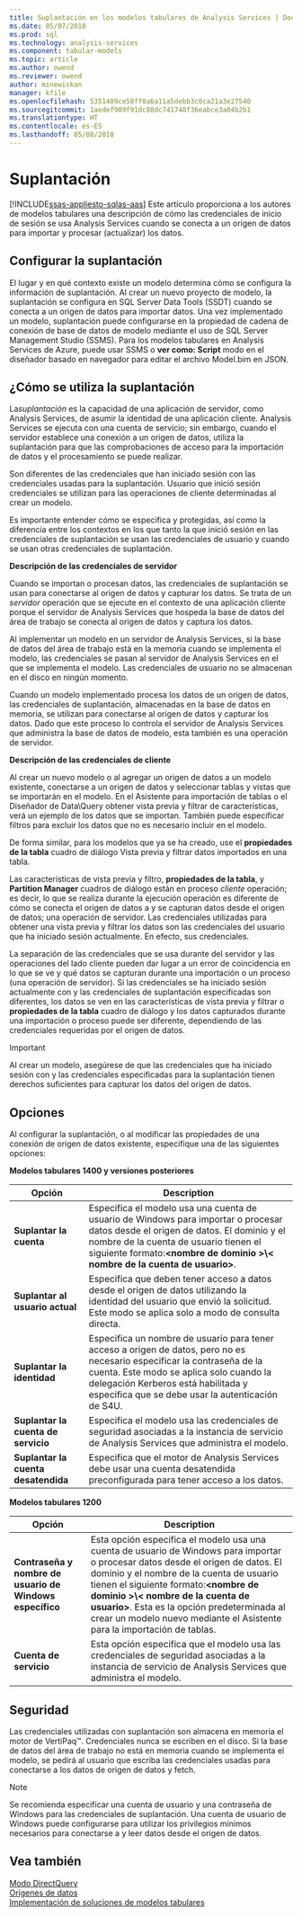 ```yaml
---
title: Suplantación en los modelos tabulares de Analysis Services | Documentos de Microsoft
ms.date: 05/07/2018
ms.prod: sql
ms.technology: analysis-services
ms.component: tabular-models
ms.topic: article
ms.author: owend
ms.reviewer: owend
author: minewiskan
manager: kfile
ms.openlocfilehash: 5351489ce58ff0a6a11a5debb3c0ca21a3e27540
ms.sourcegitcommit: 1aedef909f91dc88dc741748f36eabce3a04b2b1
ms.translationtype: HT
ms.contentlocale: es-ES
ms.lasthandoff: 05/08/2018
---
```

# <a name="impersonation"></a>Suplantación 
[!INCLUDE[ssas-appliesto-sqlas-aas](../../includes/ssas-appliesto-sqlas-aas.md)]
  Este artículo proporciona a los autores de modelos tabulares una descripción de cómo las credenciales de inicio de sesión se usa Analysis Services cuando se conecta a un origen de datos para importar y procesar (actualizar) los datos.  

##  <a name="bkmk_conf_imp_info"></a> Configurar la suplantación  
 El lugar y en qué contexto existe un modelo determina cómo se configura la información de suplantación. Al crear un nuevo proyecto de modelo, la suplantación se configura en SQL Server Data Tools (SSDT) cuando se conecta a un origen de datos para importar datos. Una vez implementado un modelo, suplantación puede configurarse en la propiedad de cadena de conexión de base de datos de modelo mediante el uso de SQL Server Management Studio (SSMS). Para los modelos tabulares en Analysis Services de Azure, puede usar SSMS o **ver como: Script** modo en el diseñador basado en navegador para editar el archivo Model.bim en JSON.
  
##  <a name="bkmk_how_imper"></a> ¿Cómo se utiliza la suplantación  
 La*suplantación* es la capacidad de una aplicación de servidor, como Analysis Services, de asumir la identidad de una aplicación cliente. Analysis Services se ejecuta con una cuenta de servicio; sin embargo, cuando el servidor establece una conexión a un origen de datos, utiliza la suplantación para que las comprobaciones de acceso para la importación de datos y el procesamiento se puede realizar.  
  
 Son diferentes de las credenciales que han iniciado sesión con las credenciales usadas para la suplantación. Usuario que inició sesión credenciales se utilizan para las operaciones de cliente determinadas al crear un modelo.  
  
 Es importante entender cómo se especifica y protegidas, así como la diferencia entre los contextos en los que tanto la que inició sesión en las credenciales de suplantación se usan las credenciales de usuario y cuando se usan otras credenciales de suplantación.  
  
 **Descripción de las credenciales de servidor**  
 
Cuando se importan o procesan datos, las credenciales de suplantación se usan para conectarse al origen de datos y capturar los datos. Se trata de un *servidor* operación que se ejecute en el contexto de una aplicación cliente porque el servidor de Analysis Services que hospeda la base de datos del área de trabajo se conecta al origen de datos y captura los datos.  
  
 Al implementar un modelo en un servidor de Analysis Services, si la base de datos del área de trabajo está en la memoria cuando se implementa el modelo, las credenciales se pasan al servidor de Analysis Services en el que se implementa el modelo. Las credenciales de usuario no se almacenan en el disco en ningún momento.  
  
 Cuando un modelo implementado procesa los datos de un origen de datos, las credenciales de suplantación, almacenadas en la base de datos en memoria, se utilizan para conectarse al origen de datos y capturar los datos. Dado que este proceso lo controla el servidor de Analysis Services que administra la base de datos de modelo, esta también es una operación de servidor.  
  
 **Descripción de las credenciales de cliente**  
  
 Al crear un nuevo modelo o al agregar un origen de datos a un modelo existente, conectarse a un origen de datos y seleccionar tablas y vistas que se importarán en el modelo. En el Asistente para importación de tablas o el Diseñador de Data\Query obtener vista previa y filtrar de características, verá un ejemplo de los datos que se importan. También puede especificar filtros para excluir los datos que no es necesario incluir en el modelo.  
  
 De forma similar, para los modelos que ya se ha creado, use el **propiedades de la tabla** cuadro de diálogo Vista previa y filtrar datos importados en una tabla.  
  
 Las características de vista previa y filtro, **propiedades de la tabla**, y **Partition Manager** cuadros de diálogo están en proceso *cliente* operación; es decir, lo que se realiza durante la ejecución operación es diferente de cómo se conecta el origen de datos a y se capturan datos desde el origen de datos; una operación de servidor. Las credenciales utilizadas para obtener una vista previa y filtrar los datos son las credenciales del usuario que ha iniciado sesión actualmente. En efecto, sus credenciales. 
  
 La separación de las credenciales que se usa durante del servidor y las operaciones del lado cliente pueden dar lugar a un error de coincidencia en lo que se ve y qué datos se capturan durante una importación o un proceso (una operación de servidor). Si las credenciales se ha iniciado sesión actualmente con y las credenciales de suplantación especificadas son diferentes, los datos se ven en las características de vista previa y filtrar o **propiedades de la tabla** cuadro de diálogo y los datos capturados durante una importación o proceso puede ser diferente, dependiendo de las credenciales requeridas por el origen de datos.  
  
> [!IMPORTANT]  
>  Al crear un modelo, asegúrese de que las credenciales que ha iniciado sesión con y las credenciales especificadas para la suplantación tienen derechos suficientes para capturar los datos del origen de datos.  
  
##  <a name="bkmk_imp_info_options"></a> Opciones  
 Al configurar la suplantación, o al modificar las propiedades de una conexión de origen de datos existente, especifique una de las siguientes opciones:  
  
**Modelos tabulares 1400 y versiones posteriores**
 
|Opción|Description|  
|------------|-----------------|  
|**Suplantar la cuenta**|Especifica el modelo usa una cuenta de usuario de Windows para importar o procesar datos desde el origen de datos. El dominio y el nombre de la cuenta de usuario tienen el siguiente formato:**\<nombre de dominio >\\< nombre de la cuenta de usuario\>**.|  
|**Suplantar al usuario actual**|Especifica que deben tener acceso a datos desde el origen de datos utilizando la identidad del usuario que envió la solicitud. Este modo se aplica solo a modo de consulta directa.|  
|**Suplantar la identidad**|Especifica un nombre de usuario para tener acceso a origen de datos, pero no es necesario especificar la contraseña de la cuenta. Este modo se aplica solo cuando la delegación Kerberos está habilitada y especifica que se debe usar la autenticación de S4U.|  
|**Suplantar la cuenta de servicio**|Especifica el modelo usa las credenciales de seguridad asociadas a la instancia de servicio de Analysis Services que administra el modelo.|  
|**Suplantar la cuenta desatendida**|Especifica que el motor de Analysis Services debe usar una cuenta desatendida preconfigurada para tener acceso a los datos.|  


**Modelos tabulares 1200**
 
|Opción|Description|  
|------------|-----------------|  
|**Contraseña y nombre de usuario de Windows específico**|Esta opción especifica el modelo usa una cuenta de usuario de Windows para importar o procesar datos desde el origen de datos. El dominio y el nombre de la cuenta de usuario tienen el siguiente formato:**\<nombre de dominio >\\< nombre de la cuenta de usuario\>**. Esta es la opción predeterminada al crear un modelo nuevo mediante el Asistente para la importación de tablas.|  
|**Cuenta de servicio**|Esta opción especifica que el modelo usa las credenciales de seguridad asociadas a la instancia de servicio de Analysis Services que administra el modelo.|  
  
##  <a name="bkmk_impers_sec"></a> Seguridad  
 Las credenciales utilizadas con suplantación son almacena en memoria el motor de VertiPaq™. Credenciales nunca se escriben en el disco. Si la base de datos del área de trabajo no está en memoria cuando se implementa el modelo, se pedirá al usuario que escriba las credenciales usadas para conectarse a los datos de origen de datos y fetch.  
  
> [!NOTE]  
>  Se recomienda especificar una cuenta de usuario y una contraseña de Windows para las credenciales de suplantación. Una cuenta de usuario de Windows puede configurarse para utilizar los privilegios mínimos necesarios para conectarse a y leer datos desde el origen de datos.  
  

  
## <a name="see-also"></a>Vea también  
 [Modo DirectQuery](../../analysis-services/tabular-models/directquery-mode-ssas-tabular.md)   
 [Orígenes de datos](../../analysis-services/tabular-models/data-sources-ssas-tabular.md)   
 [Implementación de soluciones de modelos tabulares](../../analysis-services/tabular-models/tabular-model-solution-deployment-ssas-tabular.md)  
  
  
